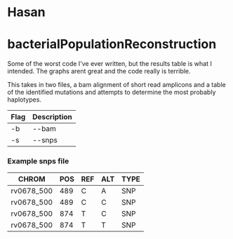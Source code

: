 # Hasan

# bacterialPopulationReconstruction

Some of the worst code I've ever written, but the results table is what I intended. The graphs arent great and the code really is terrible.

This takes in two files, a bam alignment of short read amplicons and a table of the identified mutations and attempts to determine the most probably haplotypes.

| Flag | Description |
|------|-------------|
| -b   | --bam       |
| -s   | --snps      |

### Example snps file

| CHROM      | POS | REF | ALT | TYPE |
|------------|-----|-----|-----|------|
| rv0678_500 | 489 | C   | A   | SNP  |
| rv0678_500 | 489 | C   | C   | SNP  |
| rv0678_500 | 874 | T   | C   | SNP  |
| rv0678_500 | 874 | T   | T   | SNP  |
